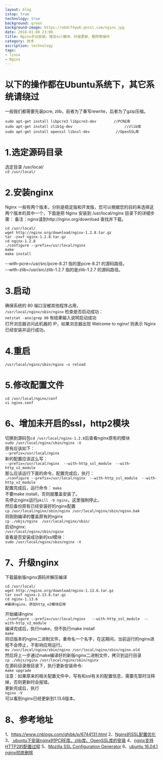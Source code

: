 ```yaml
---
layout: blog
istop: true
technology: true
background: green
background-image: https://obdr74yw6.qnssl.com/nginx.jpg
date: 2018-01-08 23:00
title: Nginx手动安装、增加ssl模块、升级更新、删除等操作
category: 技术
ascription: technology
tags:
- linux
- Nginx
---
```


# 以下的操作都在Ubuntu系统下，其它系统请绕过
一般我们都需要先装pcre, zlib，前者为了重写rewrite，后者为了gzip压缩。  
```
sudo apt-get install libpcre3 libpcre3-dev        //PCRE库
sudo apt-get install zlib1g-dev                        //zlib库
sudo apt-get install openssl libssl-dev            //OpenSSL库
```
# 1.选定源码目录
选定目录 /usr/local/  
`cd /usr/local/`
 
# 2.安装nginx
Nginx 一般有两个版本，分别是稳定版和开发版，您可以根据您的目的来选择这两个版本的其中一个，下面是把 Nginx 安装到 /usr/local/nginx 目录下的详细步骤：
备注：nginx请到http://nginx.org/download 查找并下载。
 ```
cd /usr/local/
wget http://nginx.org/download/nginx-1.2.8.tar.gz
tar -zxvf nginx-1.2.8.tar.gz
cd nginx-1.2.8  
./configure --prefix=/usr/local/nginx 
make
make install
```
--with-pcre=/usr/src/pcre-8.21 指的是pcre-8.21 的源码路径。  
--with-zlib=/usr/src/zlib-1.2.7 指的是zlib-1.2.7 的源码路径。
 
# 3.启动
确保系统的 80 端口没被其他程序占用，  
`/usr/local/nginx/sbin/nginx`
检查是否启动成功：  
`netstat -ano|grep 80` 有结果输入说明启动成功  
打开浏览器访问此机器的 IP，如果浏览器出现 Welcome to nginx! 则表示 Nginx 已经安装并运行成功。
 
# 4.重启
`/usr/local/nginx/sbin/nginx –s reload`
 
# 5.修改配置文件
```
cd /usr/local/nginx/conf
vi nginx.conf
```

# 6、增加未开启的ssl，http2模块
切换到源码包`cd /usr/local/nginx-1.2.8`后查看nginx原有的模块  
`sudo /usr/local/nginx/sbin/nginx -V`  
原有应该如下：  
`--prefix=/usr/local/nginx `  
新的配置应该这么写：  
`--prefix=/usr/local/nginx  --with-http_ssl_module  --with-http_v2_module `  
那么应该运行下面的命令，配置完成后，执行：  
`./configure --prefix=/usr/local/nginx  --with-http_ssl_module  --with-http_v2_module `  
配置完成后，运行命令：
`make`  
不要make install，否则就覆盖安装了。  
先停止nginx运行`pkill -9 nginx`，这里强制停止。  
然后备份原有已经安装好的nginx配置  
`cp /usr/local/nginx/sbin/nginx /usr/local/nginx/sbin/nginx.bak`  
将刚刚编译的覆盖原有的nginx  
`cp ./objs/nginx  /usr/local/nginx/sbin/`  
启动nginx:  
`/usr/local/nginx/sbin/nginx`  
查看是否安装成功新的ssl模块：  
`sudo /usr/local/nginx/sbin/nginx -V`  

# 7、升级nginx
下载最新版nginx源码并解压编译  
```
cd /usr/local/
wget http://nginx.org/download/nginx-1.13.6.tar.gz
tar zxvf nginx-1.13.6.tar.gz
cd nginx-1.13.6
#编译nginx，添加http_v2模块应用
```
开始编译nginx  
`./configure --prefix=/usr/local/nginx   --with-http_ssl_module  --with-http_v2_module`  
编译完成后，执行make，但不执行make install  
`make`  
将旧版本的nginx二进制文件，重命名一个名字，在这期间，当前运行的nginx进程不会停止，不影响应用运行。  
`mv /usr/local/nginx/sbin/nginx /usr/local/nginx/sbin/nginx.old`  
然后将上一步通过make编译好的新版nginx二进制文件，拷贝到运行目录  
`cp ./objs/nginx /usr/local/nginx/sbin/nginx`  
在源码目录根目录下，执行更新安装命令:  
`make upgrade`  
注意：如果原来的相关配置文件中，写有和ssl有关的配置信息，需要先暂时注释掉，否则更新时会报错。  
更新完成后，执行  
`nginx -V`  
可以看到nginx已经更新到1.13.6版本。  

# 8、参考地址
1、https://www.cnblogs.com/ghjbk/p/6744131.html
2、[Nginx的SSL配置优化](https://www.linpx.com/p/ssl-configuration-optimization.html)
3、[ ubuntu下安装nginx时PCRE库、zlib库、OpenSSL库的安装](http://blog.csdn.net/somanlee/article/details/69808788)
4、[nginx支持HTTP2的配置过程](https://www.cnblogs.com/bugutian/p/6628455.html)
5、[Mozilla SSL Configuration Generator](https://mozilla.github.io/server-side-tls/ssl-config-generator/)
6、[ubuntu 16.04.1 nginx彻底删除](http://blog.csdn.net/fg_411/article/details/54928159)